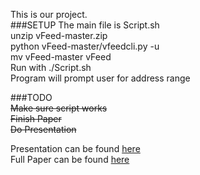 This is our project.  
###SETUP
The main file is Script.sh  
unzip vFeed-master.zip  
python vFeed-master/vfeedcli.py -u  
mv vFeed-master vFeed  
Run with ./Script.sh  
Program will prompt user for address range  

###TODO  
~~Make sure script works~~  
~~Finish Paper~~  
~~Do Presentation~~

Presentation can be found [here](https://goo.gl/kkFuer)  
Full Paper can be found [here](https://github.com/johahnwu/EthicalHacking/blob/master/EthicalHackingTool.pdf)
